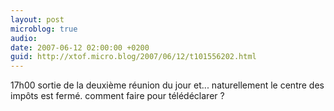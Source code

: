 ```yaml
---
layout: post
microblog: true
audio: 
date: 2007-06-12 02:00:00 +0200
guid: http://xtof.micro.blog/2007/06/12/t101556202.html
---
```

17h00 sortie de la deuxième réunion du jour et... naturellement le centre des impôts est fermé. comment faire pour télédéclarer ?
